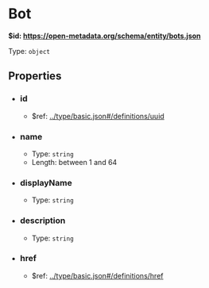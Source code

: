 # Bot

<b id="https/open-metadata.org/schema/entity/bots.json">&#36;id: https://open-metadata.org/schema/entity/bots.json </b>

Type: `object`

## Properties
 - ### id
	 - &#36;ref: [../type/basic.json#/definitions/uuid](../types/basic.md#uuid)
 - ### name
	 - Type: `string`
	 - Length: between 1 and 64
 - ### displayName
	 - Type: `string`
 - ### description
	 - Type: `string`
 - ### href
	 - &#36;ref: [../type/basic.json#/definitions/href](../types/basic.md#href)
